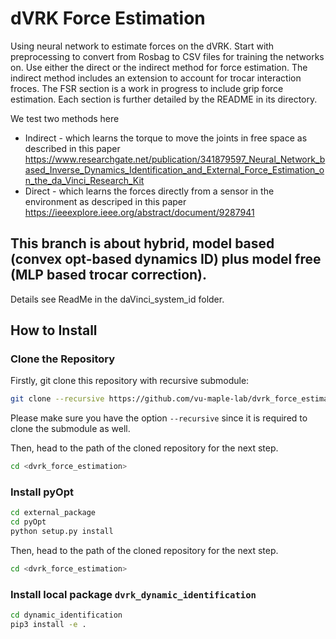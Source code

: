 # dVRK Force Estimation
Using neural network to estimate forces on the dVRK. Start with preprocessing to convert from Rosbag to CSV files for training the networks on. Use either the direct or the indirect method for force estimation. The indirect method includes an extension to account for trocar interaction froces. The FSR section is a work in progress to include grip force estimation. Each section is further detailed by the README in its directory. 

We test two methods here 
 * Indirect - which learns the torque to move the joints in free space as described in this paper https://www.researchgate.net/publication/341879597_Neural_Network_based_Inverse_Dynamics_Identification_and_External_Force_Estimation_on_the_da_Vinci_Research_Kit
 * Direct - which learns the forces directly from a sensor in the environment as descriped in this paper https://ieeexplore.ieee.org/abstract/document/9287941

## This branch is about hybrid, model based (convex opt-based dynamics ID) plus model free (MLP based trocar correction).
Details see ReadMe in the daVinci_system_id folder.

## How to Install

### Clone the Repository

Firstly, git clone this repository with recursive submodule:

```bash
git clone --recursive https://github.com/vu-maple-lab/dvrk_force_estimation.git
```

Please make sure you have the option `--recursive` since it is required to clone the submodule as well.

Then, head to the path of the cloned repository for the next step.

```bash
cd <dvrk_force_estimation>
```

### Install pyOpt

```bash
cd external_package
cd pyOpt
python setup.py install
```

Then, head to the path of the cloned repository for the next step.

```bash
cd <dvrk_force_estimation>
```

### Install local package `dvrk_dynamic_identification`

```bash
cd dynamic_identification
pip3 install -e .
```